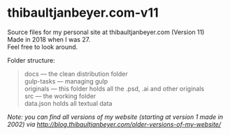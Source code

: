 # thibaultjanbeyer.com-v11

Source files for my personal site at thibaultjanbeyer.com (Version 11)  
Made in 2018 when I was 27.  
Feel free to look around.  

Folder structure:
> docs –– the clean distribution folder  
> gulp-tasks –– managing gulp  
> originals –– this folder holds all the .psd, .ai and other originals  
> src –– the working folder  
data.json holds all textual data  

*Note: you can find all versions of my website (starting at version 1 made in 2002) via http://blog.thibaultjanbeyer.com/older-versions-of-my-website/*
